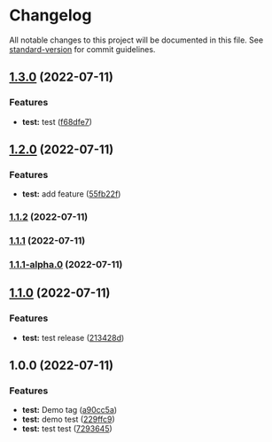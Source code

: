 # Changelog

All notable changes to this project will be documented in this file. See [standard-version](https://github.com/conventional-changelog/standard-version) for commit guidelines.

## [1.3.0](https://github.com/cuongngo08062001/Git_Lumi/compare/v1.2.0...v1.3.0) (2022-07-11)


### Features

* **test:** test ([f68dfe7](https://github.com/cuongngo08062001/Git_Lumi/commit/f68dfe73b89466ce61f9065c8d839cad445beac5))

## [1.2.0](https://github.com/cuongngo08062001/Git_Lumi/compare/v1.1.2...v1.2.0) (2022-07-11)


### Features

* **test:** add feature ([55fb22f](https://github.com/cuongngo08062001/Git_Lumi/commit/55fb22f26bb4cfa0ac060a95f05ae4f176207199))

### [1.1.2](https://github.com/cuongngo08062001/Git_Lumi/compare/v1.1.1-alpha.0...v1.1.2) (2022-07-11)

### [1.1.1](https://github.com/cuongngo08062001/Git_Lumi/compare/v1.1.1-alpha.0...v1.1.1) (2022-07-11)

### [1.1.1-alpha.0](https://github.com/cuongngo08062001/Git_Lumi/compare/v1.1.0...v1.1.1-alpha.0) (2022-07-11)

## [1.1.0](https://github.com/cuongngo08062001/Git_Lumi/compare/v1.0.0...v1.1.0) (2022-07-11)


### Features

* **test:** test release ([213428d](https://github.com/cuongngo08062001/Git_Lumi/commit/213428d001972e27d98bd2eba9dc2089662c2941))

## 1.0.0 (2022-07-11)


### Features

* **test:** Demo tag ([a90cc5a](https://github.com/cuongngo08062001/Git_Lumi/commit/a90cc5a2e819f438b4b06b2d8e0cdbbf5cacd60c))
* **test:** demo test ([229ffc9](https://github.com/cuongngo08062001/Git_Lumi/commit/229ffc99145f3e05f221c9e472e497a289be8c39))
* **test:** test test ([7293645](https://github.com/cuongngo08062001/Git_Lumi/commit/72936455dbae8ba094c5d5fa151258baffb70ed0))

